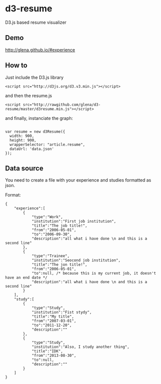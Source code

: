 d3-resume
=========

D3.js based resume visualizer

Demo
----
http://glena.github.io/#experience


How to
------
Just include the D3.js library
```
<script src="http://d3js.org/d3.v3.min.js"></script>
```

and then the resume.js
```
<script src="http://rawgithub.com/glena/d3-resume/master/d3resume.min.js"></script>
```

and finally, instanciate the graph:

```

var resume = new d3Resume({
  width: 900,
  height: 900,
  wrapperSelector: "article.resume",
  dataUrl: 'data.json'
});
```

Data source
-----------
You need to create a file with your experience and studies formatted as json.

Format:
```
{
	"experience":[
		{
			"type":"Work",
			"institution":"First job institution",
			"title":"The job title!",
			"from":"2006-05-01",
			"to":"2006-09-30",
			"description":"all what i have done \n and this is a second line"
		},
		{
			"type":"Trainee",
			"institution":"Seocond job institution",
			"title":"The jon title!",
			"from":"2006-05-01",
			"to":null, /* because this is my current job, it doesn't have an end date */
			"description":"all what i have done \n and this is a second line"
		}
	],
	"study":[
		{
			"type":"Study",
			"institution":"Fist stydy",
			"title":"My title",
			"from":"2007-03-01",
			"to":"2011-12-20",
			"description":""
		},
		{
			"type":"Study",
			"institution":"Also, I study another thing",
			"title":"IDK",
			"from":"2013-08-30",
			"to":null,
			"description":""
		}
	]
}
```
